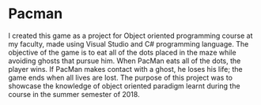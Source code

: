 # Pacman
I created this game as a project for Object oriented programming course at my faculty, made using Visual Studio and C# programming language. The objective of the game is to eat all 
of the dots placed in the maze while avoiding ghosts that pursue him. When PacMan eats all of the dots, the player wins. If PacMan makes contact with a ghost, he loses his life;
the game ends when all lives are lost. The purpose of this project was to showcase the knowledge of object oriented paradigm learnt during the course in the summer semester of 
2018.
